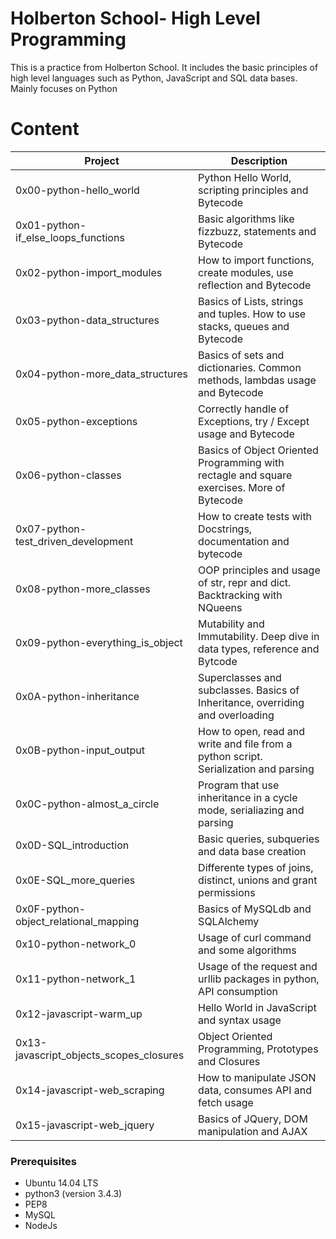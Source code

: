 # Holberton School- High Level Programming
This is a practice from Holberton School. It includes the basic principles of high level languages such as Python, JavaScript and SQL data bases. Mainly focuses on Python

# Content
| Project  | Description |
| ------------- | ------------- |
| 0x00-python-hello_world  | Python Hello World, scripting principles and Bytecode  |
| 0x01-python-if_else_loops_functions	  | Basic algorithms like fizzbuzz, statements and Bytecode   |
| 0x02-python-import_modules | How to import functions, create modules, use reflection and Bytecode |
| 0x03-python-data_structures | Basics of Lists, strings and tuples. How to use stacks, queues and Bytecode |
| 0x04-python-more_data_structures | Basics of sets and dictionaries. Common methods, lambdas usage and Bytecode |
| 0x05-python-exceptions | Correctly handle of Exceptions, try / Except usage and Bytecode |
| 0x06-python-classes | Basics of Object Oriented Programming with rectagle and square exercises. More of Bytecode |
| 0x07-python-test_driven_development | How to create tests with Docstrings, documentation and bytecode |
| 0x08-python-more_classes | OOP principles and usage of str, repr and dict. Backtracking with NQueens |
| 0x09-python-everything_is_object | Mutability and Immutability. Deep dive in data types, reference and Bytcode |
| 0x0A-python-inheritance | Superclasses and subclasses. Basics of Inheritance, overriding and overloading |
| 0x0B-python-input_output | How to open, read and write and file from a python script. Serialization and parsing |
| 0x0C-python-almost_a_circle | Program that use inheritance in a cycle mode, serialiazing and parsing |
| 0x0D-SQL_introduction | Basic queries, subqueries and data base creation |
| 0x0E-SQL_more_queries | Differente types of joins, distinct, unions and grant permissions |
| 0x0F-python-object_relational_mapping | Basics of MySQLdb and SQLAlchemy |
| 0x10-python-network_0 | Usage of curl command and some algorithms |
| 0x11-python-network_1 | Usage of the request and urllib packages in python, API consumption |
| 0x12-javascript-warm_up | Hello World in JavaScript and syntax usage |
| 0x13-javascript_objects_scopes_closures | Object Oriented Programming, Prototypes and Closures |
| 0x14-javascript-web_scraping | How to manipulate JSON data, consumes API and fetch usage |
| 0x15-javascript-web_jquery | Basics of JQuery, DOM manipulation and AJAX |

### Prerequisites
* Ubuntu 14.04 LTS
* python3 (version 3.4.3)
* PEP8
* MySQL
* NodeJs
